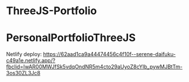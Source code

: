 ﻿# ThreeJS-Portfolio
# PersonalPortfolioThreeJS
Netlify deploy: https://62aad1ca9a44474456c4f10f--serene-daifuku-c49a1e.netlify.app/?fbclid=IwAR00MWJfSk5vdqOndNR5m4cto29aUyoZ8cYIb_pywMJBtTm-3os30ZL3Jc8
